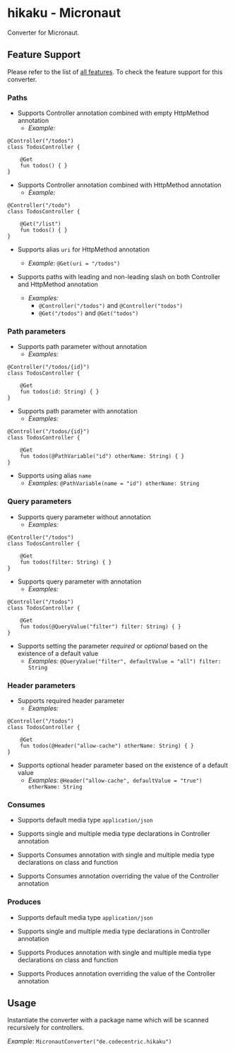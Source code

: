 # hikaku - Micronaut

Converter for Micronaut.

## Feature Support

Please refer to the list of [all features](../docs/features.md). To check the feature support for this converter.

### Paths

+ Supports Controller annotation combined with empty HttpMethod annotation
  + _Example:_
```
@Controller("/todos")
class TodosController {

    @Get
    fun todos() { }
}
```

+ Supports Controller annotation combined with HttpMethod annotation
  + _Example:_
```
@Controller("/todo")
class TodosController {

    @Get("/list")
    fun todos() { }
}
```

+ Supports alias `uri` for HttpMethod annotation
  + _Example:_ `@Get(uri = "/todos")`
  
+ Supports paths with leading and non-leading slash on both Controller and HttpMethod annotation
  + _Examples:_
    + `@Controller("/todos")` and `@Controller("todos")`
    + `@Get("/todos")` and `@Get("todos")`

### Path parameters

+ Supports path parameter without annotation
  + _Examples:_
```
@Controller("/todos/{id}")
class TodosController {

    @Get
    fun todos(id: String) { }
}
```

+ Supports path parameter with annotation
  + _Examples:_
```
@Controller("/todos/{id}")
class TodosController {

    @Get
    fun todos(@PathVariable("id") otherName: String) { }
}
```

+ Supports using alias `name`
  + _Examples:_ `@PathVariable(name = "id") otherName: String`

### Query parameters

+ Supports query parameter without annotation
  + _Examples:_
```
@Controller("/todos")
class TodosController {

    @Get
    fun todos(filter: String) { }
}
```

+ Supports query parameter with annotation
  + _Examples:_
```
@Controller("/todos")
class TodosController {

    @Get
    fun todos(@QueryValue("filter") filter: String) { }
}
```

+ Supports setting the parameter _required_ or _optional_ based on the existence of a default value
  + _Examples:_ `@QueryValue("filter", defaultValue = "all") filter: String`

### Header parameters

+ Supports required header parameter
  + _Examples:_
```
@Controller("/todos")
class TodosController {

    @Get
    fun todos(@Header("allow-cache") otherName: String) { }
}
```

+ Supports optional header parameter based on the existence of a default value
  + _Examples:_ `@Header("allow-cache", defaultValue = "true") otherName: String`
  
### Consumes

+ Supports default media type `application/json`

+ Supports single and multiple media type declarations in Controller annotation

+ Supports Consumes annotation with single and multiple media type declarations on class and function

+ Supports Consumes annotation overriding the value of the Controller annotation

### Produces

+ Supports default media type `application/json`

+ Supports single and multiple media type declarations in Controller annotation

+ Supports Produces annotation with single and multiple media type declarations on class and function

+ Supports Produces annotation overriding the value of the Controller annotation

## Usage

Instantiate the converter with a package name which will be scanned recursively for controllers.

_Example_: `MicronautConverter("de.codecentric.hikaku")`